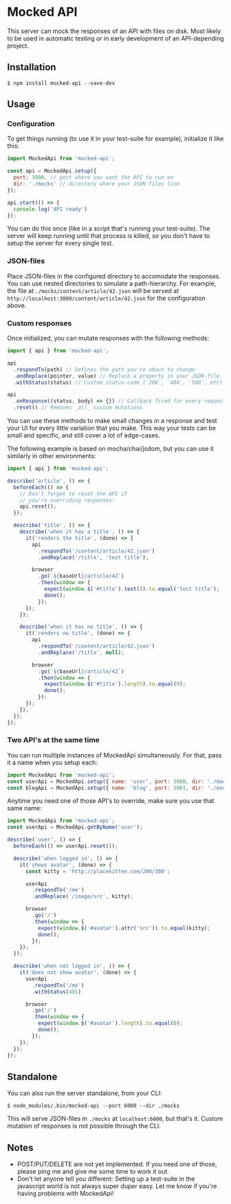 # Mocked API

This server can mock the responses of an API with files on disk. Most likely to be used in automatic testing or in early development of an API-depending project.

## Installation
```
$ npm install mocked-api --save-dev
```

## Usage

### Configuration
To get things running (to use it in your test-suite for example), initialize it like this:

```js
import MockedApi from 'mocked-api';

const api = MockedApi.setup({
  port: 3000, // port where you want the API to run on
  dir: './mocks' // directory where your JSON-files live
});

api.start(() => {
  console.log('API ready')
});
```

You can do this once (like in a script that's running your test-suite). The server will keep running until that process is killed, so you don't have to setup the server for every single test.

### JSON-files
Place JSON-files in the configured directory to accomodate the responses. You can use nested directories to simulate a path-hierarchy. For example, the file at `./mocks/content/article/42.json` will be served at `http://localhost:3000/content/article/42.json` for the configuration above.

### Custom responses
Once initialized, you can mutate responses with the following methods:

```js
import { api } from 'mocked-api';

api
  .respondTo(path) // Defines the path you're about to change
  .andReplace(pointer, value) // Replace a property in your JSON-file. This is based on JSON-pointers, described in [RFC 6901](https://tools.ietf.org/html/rfc6901).
  .withStatus(status) // Custom status-code (`200`, `404`, `500`, etc)

api
  .onResponse((status, body) => {}) // Callback fired for every request, handy for debugging
  .reset() // Removes _all_ custom mutations
```

You can use these methods to make small changes in a response and test your UI for every little variation that you make. This way your tests can be small and specific, and still cover a lot of edge-cases.

The following example is based on mocha/chai/jsdom, but you can use it similarly in other environments:

```js
import { api } from 'mocked-api';

describe('article', () => {
  beforeEach(() => {
    // Don't forget to reset the API if
    // you're overriding responses:
    api.reset();
  });

  describe('title', () => {
    describe('when it has a title', () => {
      it('renders the title', (done) => {
        api
          .respondTo('/content/article/42.json')
          .andReplace('/title', 'test title');

        browser
          .go(`${baseUrl}/article/42`)
          .then(window => {
            expect(window.$('#title').text()).to.equal('test title');
            done();
          });
      });
    });

    describe('when it has no title', () => {
      it('renders no title', (done) => {
        api
          .respondTo('/content/article/42.json')
          .andReplace('/title', null);

        browser
          .go(`${baseUrl}/article/42`)
          .then(window => {
            expect(window.$('#title').length).to.equal(0);
            done();
          });
      });
    });
  });
});
```

### Two API's at the same time
You can run multiple instances of MockedApi simultaneously. For that, pass it a name when you setup each:

```js
import MockedApi from 'mocked-api';
const userApi = MockedApi.setup({ name: 'user', port: 3000, dir: './mocks/user' });
const blogApi = MockedApi.setup({ name: 'blog', port: 3001, dir: './mocks/blog' });
```

Anytime you need one of those API's to override, make sure you use that same name:

```js
import MockedApi from 'mocked-api';
const userApi = MockedApi.getByName('user');

describe('user', () => {
  beforeEach(() => userApi.reset());

  describe('when logged in', () => {
    it('shows avatar', (done) => {
      const kitty = 'http://placekitten.com/200/300';

      userApi
        .respondTo('/me')
        .andReplace('/image/src', kitty);

      browser
        .go('/')
        .then(window => {
          expect(window.$('#avatar').attr('src')).to.equal(kitty);
          done();
        });
    });
  });

  describe('when not logged in', () => {
    it('does not show avatar', (done) => {
      userApi
        .respondTo('/me')
        .withStatus(401)

      browser
        .go('/')
        .then(window => {
          expect(window.$('#avatar').length).to.equal(0);
          done();
        });
    });
  });
});
```

## Standalone
You can also run the server standalone, from your CLI:

```
$ node_modules/.bin/mocked-api --port 6000 --dir ./mocks
```

This will serve JSON-files in `./mocks` at `localhost:6000`, but that's it. Custom mutation of responses is not possible through the CLI.

## Notes

- POST/PUT/DELETE are not yet implemented. If you need one of those, please ping me and give me some time to work it out.
- Don't let anyone tell you different: Setting up a test-suite in the javascript world is not always super duper easy. Let me know if you're having problems with MockedApi!
